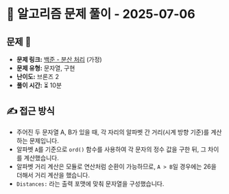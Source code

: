 # 📝 알고리즘 문제 풀이 - 2025-07-06

## 문제 📖

- **문제 링크:** [백준 - 분산 처리](https://www.acmicpc.net/problem/1009) (가정)
- **문제 유형:** 문자열, 구현
- **난이도:** 브론즈 2
- **풀이 시간:** ⏳ 10분

## ✍ 접근 방식

- 주어진 두 문자열 A, B가 있을 때, 각 자리의 알파벳 간 거리(시계 방향 기준)를 계산하는 문제입니다.
- 알파벳 `A`를 기준으로 `ord()` 함수를 사용하여 각 문자의 정수 값을 구한 뒤, 그 차이를 계산했습니다.
- 알파벳 거리 계산은 모듈로 연산처럼 순환이 가능하므로, `A > B`일 경우에는 26을 더해서 거리 계산을 했습니다.
- `Distances:` 라는 출력 포맷에 맞춰 문자열을 구성했습니다.
